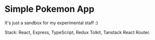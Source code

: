 # Simple Pokemon App

It's just a sandbox for my experimental staff :)

Stack: React, Express, TypeScript, Redux Tolkit, Tanstack React Router.
